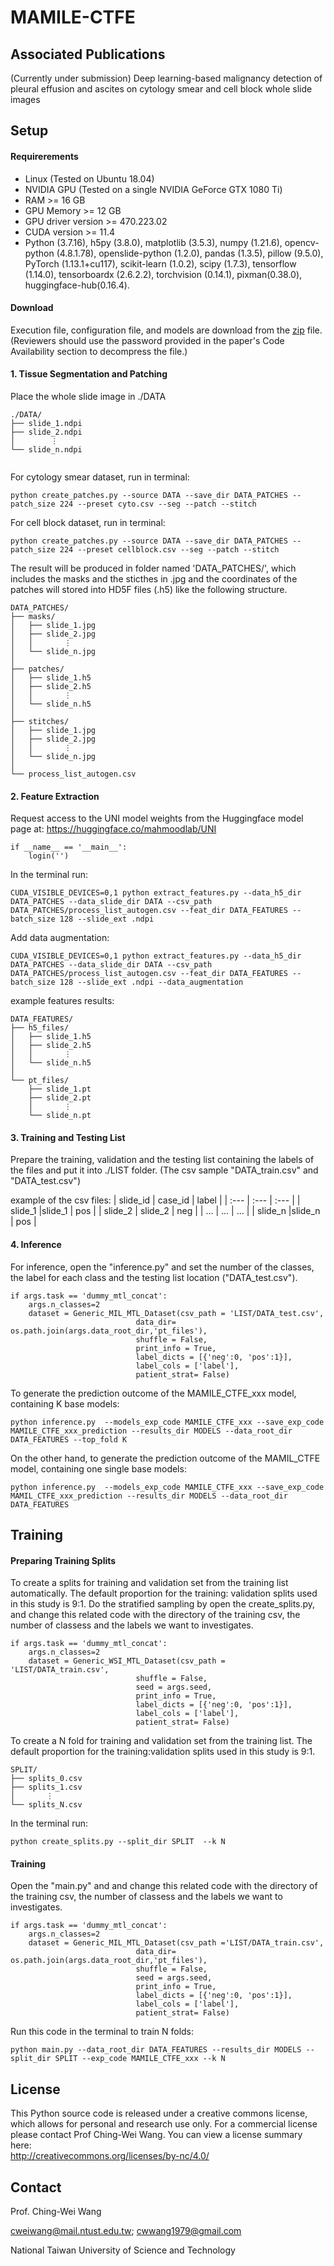 # MAMILE-CTFE
## Associated Publications

(Currently under submission) Deep learning-based malignancy detection of pleural effusion and ascites on cytology smear and cell block whole slide images 

## Setup

#### Requirerements
- Linux (Tested on Ubuntu 18.04)
- NVIDIA GPU (Tested on a single NVIDIA GeForce GTX 1080 Ti)
- RAM >= 16 GB
- GPU Memory >= 12 GB
- GPU driver version >= 470.223.02 
- CUDA version >= 11.4
- Python (3.7.16), h5py (3.8.0), matplotlib (3.5.3), numpy (1.21.6), opencv-python (4.8.1.78), openslide-python (1.2.0), pandas (1.3.5), pillow (9.5.0), PyTorch (1.13.1+cu117), scikit-learn (1.0.2), scipy (1.7.3), tensorflow (1.14.0), tensorboardx (2.6.2.2), torchvision (0.14.1), pixman(0.38.0), huggingface-hub(0.16.4).

#### Download
Execution file, configuration file, and models are download from the [zip](https://drive.google.com/open?id=1uCWloGoAtCr4CQ3EQHSVd6xvjRKfKul5&usp=drive_copy) file.  (Reviewers should use the password provided in the paper's Code Availability section to decompress the file.)

#### 1. Tissue Segmentation and Patching

Place the whole slide image in ./DATA
```
./DATA/
├── slide_1.ndpi
├── slide_2.ndpi
│        ⋮
└── slide_n.ndpi
  
```

For cytology smear dataset, run in terminal:
```
python create_patches.py --source DATA --save_dir DATA_PATCHES --patch_size 224 --preset cyto.csv --seg --patch --stitch

```
For cell block dataset, run in terminal:
```
python create_patches.py --source DATA --save_dir DATA_PATCHES --patch_size 224 --preset cellblock.csv --seg --patch --stitch

```

The result will be produced in folder named 'DATA_PATCHES/', which includes the masks and the sticthes in .jpg and the coordinates of the patches will stored into HD5F files (.h5) like the following structure.
```
DATA_PATCHES/
├── masks/
│   ├── slide_1.jpg
│   ├── slide_2.jpg
│   │       ⋮
│   └── slide_n.jpg
│
├── patches/
│   ├── slide_1.h5
│   ├── slide_2.h5
│   │       ⋮
│   └── slide_n.h5
│
├── stitches/
│   ├── slide_1.jpg
│   ├── slide_2.jpg
│   │       ⋮
│   └── slide_n.jpg
│
└── process_list_autogen.csv
```

#### 2. Feature Extraction

Request access to the UNI model weights from the Huggingface model page at: <https://huggingface.co/mahmoodlab/UNI>

```
if __name__ == '__main__':
	login('')
```

In the terminal run:
```
CUDA_VISIBLE_DEVICES=0,1 python extract_features.py --data_h5_dir DATA_PATCHES --data_slide_dir DATA --csv_path DATA_PATCHES/process_list_autogen.csv --feat_dir DATA_FEATURES --batch_size 128 --slide_ext .ndpi

```
Add data augmentation:
```
CUDA_VISIBLE_DEVICES=0,1 python extract_features.py --data_h5_dir DATA_PATCHES --data_slide_dir DATA --csv_path DATA_PATCHES/process_list_autogen.csv --feat_dir DATA_FEATURES --batch_size 128 --slide_ext .ndpi --data_augmentation

```
example features results:
```
DATA_FEATURES/
├── h5_files/
│   ├── slide_1.h5
│   ├── slide_2.h5
│   │       ⋮
│   └── slide_n.h5
│
└── pt_files/
    ├── slide_1.pt
    ├── slide_2.pt
    │       ⋮
    └── slide_n.pt
```

#### 3. Training and Testing List
Prepare the training, validation  and the testing list containing the labels of the files and put it into ./LIST folder. (The csv sample "DATA_train.csv" and  "DATA_test.csv")

example of the csv files:
| slide_id    | case_id  | label |
| :---          | :---           |  :---    |
| slide_1  |slide_1 |  pos      |
| slide_2  | slide_2  | neg      |
|  ...            | ...            | ...        | 
| slide_n  |slide_n   | pos        |   


#### 4. Inference 
For inference, open the "inference.py" and set the number of the classes, the label for each class and the testing list location ("DATA_test.csv").
```
if args.task == 'dummy_mtl_concat':
    args.n_classes=2
    dataset = Generic_MIL_MTL_Dataset(csv_path = 'LIST/DATA_test.csv',
                            data_dir= os.path.join(args.data_root_dir,'pt_files'),
                            shuffle = False, 
                            print_info = True,
                            label_dicts = [{'neg':0, 'pos':1}],
                            label_cols = ['label'],
                            patient_strat= False)
```
To generate the prediction outcome of the MAMILE_CTFE_xxx model, containing K base models:
```
python inference.py  --models_exp_code MAMILE_CTFE_xxx --save_exp_code MAMILE_CTFE_xxx_prediction --results_dir MODELS --data_root_dir DATA_FEATURES --top_fold K 

```
On the other hand, to generate the prediction outcome of the MAMIL_CTFE model, containing one single base models:
```
python inference.py  --models_exp_code MAMILE_CTFE_xxx --save_exp_code MAMIL_CTFE_xxx_prediction --results_dir MODELS --data_root_dir DATA_FEATURES 
```

## Training
#### Preparing Training Splits
To create a splits for training and validation set from the training list automatically. The default proportion for the training: validation splits used in this study is 9:1. Do the stratified sampling by open the create_splits.py, and change this related code with the directory of the training csv, the number of classess and the labels we want to investigates.
```
if args.task == 'dummy_mtl_concat':
    args.n_classes=2
    dataset = Generic_WSI_MTL_Dataset(csv_path = 'LIST/DATA_train.csv',
                            shuffle = False, 
                            seed = args.seed, 
                            print_info = True,
                            label_dicts = [{'neg':0, 'pos':1}],
                            label_cols = ['label'],
                            patient_strat= False)
```
To create a N fold for training and validation set from the training list. The default proportion for the training:validation splits used in this study is 9:1. 
```
SPLIT/
├── splits_0.csv
├── splits_1.csv
│       ⋮
└── splits_N.csv
```
In the terminal run:
```
python create_splits.py --split_dir SPLIT  --k N
```

#### Training
Open the "main.py" and and change this related code with the directory of the training csv, the number of classess and the labels we want to investigates.
```
if args.task == 'dummy_mtl_concat':
    args.n_classes=2
    dataset = Generic_MIL_MTL_Dataset(csv_path ='LIST/DATA_train.csv',
                            data_dir= os.path.join(args.data_root_dir,'pt_files'),
                            shuffle = False, 
                            seed = args.seed, 
                            print_info = True,
                            label_dicts = [{'neg':0, 'pos':1}],
                            label_cols = ['label'],
                            patient_strat= False)
```
Run this code in the terminal to train N folds:
```
python main.py --data_root_dir DATA_FEATURES --results_dir MODELS --split_dir SPLIT --exp_code MAMILE_CTFE_xxx --k N

```


## License
This Python source code is released under a creative commons license, which allows for personal and research use only. For a commercial license please contact Prof Ching-Wei Wang. You can view a license summary here:  
http://creativecommons.org/licenses/by-nc/4.0/


## Contact
Prof. Ching-Wei Wang  
  
cweiwang@mail.ntust.edu.tw; cwwang1979@gmail.com  
  
National Taiwan University of Science and Technology
